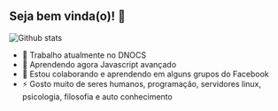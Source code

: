 ## Seja bem vinda(o)! 👋

![Github stats](https://github-readme-stats.vercel.app/api?username=ribafs&theme=highcontrast&show_icons=true&count_private=true)


- 🔭 Trabalho atualmente no DNOCS
- 🌱 Aprendendo agora Javascript avançado
- 🤔 Estou colaborando e aprendendo em alguns grupos do Facebook
- ⚡ Gosto muito de seres humanos, programação, servidores linux, psicologia, filosofia e auto conhecimento

